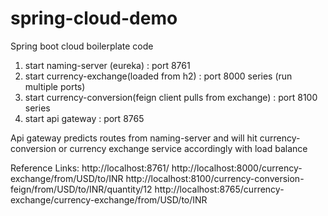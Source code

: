 # spring-cloud-demo
Spring boot cloud boilerplate code

1) start naming-server (eureka) : port 8761
2) start currency-exchange(loaded from h2) :  port 8000 series (run multiple ports)
3) start currency-conversion(feign client pulls from exchange) : port 8100 series
4) start api gateway : port 8765

Api gateway predicts routes from naming-server and will hit currency-conversion or currency exchange service accordingly with load balance

Reference Links:
http://localhost:8761/
http://localhost:8000/currency-exchange/from/USD/to/INR
http://localhost:8100/currency-conversion-feign/from/USD/to/INR/quantity/12
http://localhost:8765/currency-exchange/currency-exchange/from/USD/to/INR
